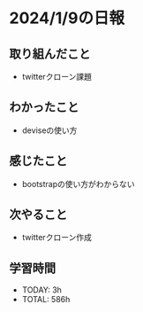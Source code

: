 # 2024/1/9の日報

## 取り組んだこと
- twitterクローン課題


## わかったこと
- deviseの使い方


## 感じたこと
- bootstrapの使い方がわからない



## 次やること
- twitterクローン作成


## 学習時間
- TODAY: 3h
- TOTAL: 586h
